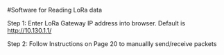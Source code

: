 #Software for Reading LoRa data

Step 1: Enter LoRa Gateway IP address into browser. Default is http://10.130.1.1/

Step 2: Follow Instructions on Page 20 to manuallly send/receive packets
